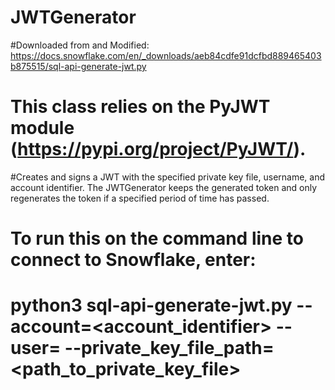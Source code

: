 # JWTGenerator
#Downloaded from and Modified:  https://docs.snowflake.com/en/_downloads/aeb84cdfe91dcfbd889465403b875515/sql-api-generate-jwt.py 
# This class relies on the PyJWT module (https://pypi.org/project/PyJWT/).
#Creates and signs a JWT with the specified private key file, username, and account identifier. The JWTGenerator keeps the generated token and only regenerates the token if a specified period of time has passed.
# 
# To run this on the command line to connect to Snowflake, enter:
#   python3 sql-api-generate-jwt.py --account=<account_identifier> --user=<username> --private_key_file_path=<path_to_private_key_file>
